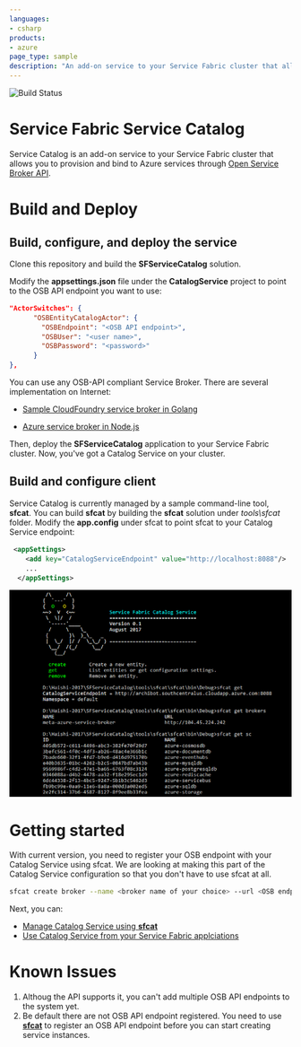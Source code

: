 ```yaml
---
languages:
- csharp
products:
- azure
page_type: sample
description: "An add-on service to your Service Fabric cluster that allows you to provision and bind to Azure services through Open Service Broker API."
---
```


![Build Status](https://haishinew.visualstudio.com/_apis/public/build/definitions/5d2cf77c-570e-4b7e-9361-b2bd291db7c7/1/badge)

# Service Fabric Service Catalog
Service Catalog is an add-on service to your Service Fabric cluster that allows you to provision and bind to Azure services through [Open Service Broker API](https://www.openservicebrokerapi.org/). 

# Build and Deploy

## Build, configure, and deploy the service
Clone this repository and build the **SFServiceCatalog** solution. 

Modify the **appsettings.json** file under the **CatalogService** project to point to the OSB API endpoint you want to use:
```json
"ActorSwitches": {
      "OSBEntityCatalogActor": {
        "OSBEndpoint": "<OSB API endpoint>",
        "OSBUser": "<user name>",
        "OSBPassword": "<password>"
      }
},
```
You can use any OSB-API compliant Service Broker. There are several implementation on Internet:

* [Sample CloudFoundry service broker in Golang](https://github.com/cloudfoundry-samples/go_service_broker)

* [Azure service broker in Node.js](https://github.com/Azure/meta-azure-service-broker)

Then, deploy the **SFServiceCatalog** application to your Service Fabric cluster. Now, you've got a Catalog Service on your cluster.

## Build and configure client
Service Catalog is currently managed by a sample command-line tool, **sfcat**. You can build **sfcat** by building the **sfcat** solution under *tools\sfcat* folder. Modify the **app.config** under sfcat to point sfcat to your Catalog Service endpoint:

```xml
 <appSettings>
    <add key="CatalogServiceEndpoint" value="http://localhost:8088"/>
    ...
  </appSettings>
```
![sfcat](docs/sfcat.png)
# Getting started

With current version, you need to register your OSB endpoint with your Catalog Service using sfcat. We are looking at making this part of the Catalog Service configuration so that you don't have to use sfcat at all.

```bash
sfcat create broker --name <broker name of your choice> --url <OSB endpoint> --user <user name> --password <password>
```

Next, you can:

* [Manage Catalog Service using **sfcat**](docs/sfcat.md)
* [Use Catalog Service from your Service Fabric applciations](docs/programmability.md)

# Known Issues

1. Althoug the API supports it, you can't add multiple OSB API endpoints to the system yet.
2. Be default there are not OSB API endpoint registered. You need to use [**sfcat**](docs/sfcat.md) to register an OSB API endpoint before you can start creating service instances.
